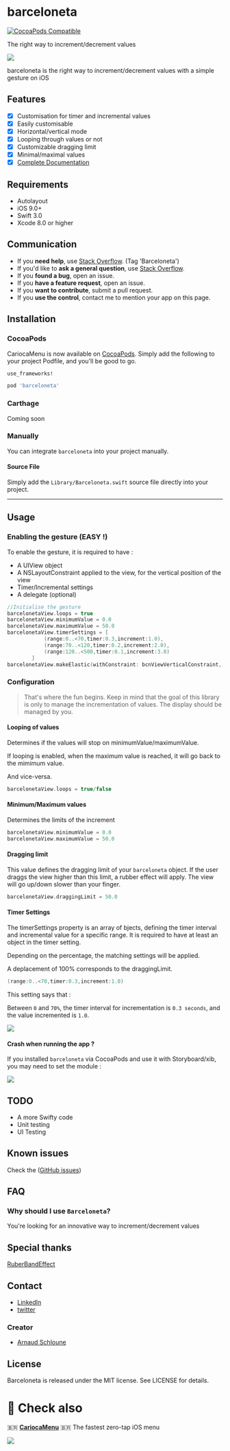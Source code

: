 barceloneta
===============

[![CocoaPods Compatible](https://img.shields.io/cocoapods/v/barceloneta.svg)](https://img.shields.io/cocoapods/v/barceloneta.svg)

The right way to increment/decrement values

![](https://raw.githubusercontent.com/arn00s/barceloneta/master/img/barceloneta.gif)

barceloneta is the right way to increment/decrement values with a simple gesture on iOS

## Features

- [x] Customisation for timer and incremental values
- [x] Easily customisable
- [x] Horizontal/vertical mode
- [x] Looping through values or not 
- [x] Customizable dragging limit
- [x] Minimal/maximal values
- [x] [Complete Documentation](http://arn00s.github.io/barceloneta/)

## Requirements

- Autolayout
- iOS 9.0+
- Swift 3.0
- Xcode 8.0 or higher

## Communication

- If you **need help**, use [Stack Overflow](http://stackoverflow.com/questions/tagged/barceloneta). (Tag 'Barceloneta')
- If you'd like to **ask a general question**, use [Stack Overflow](http://stackoverflow.com/questions/tagged/barceloneta).
- If you **found a bug**, open an issue.
- If you **have a feature request**, open an issue.
- If you **want to contribute**, submit a pull request.
- If you **use the control**, contact me to mention your app on this page.

## Installation

### CocoaPods
CariocaMenu is now available on [CocoaPods](http://cocoapods.org). 
Simply add the following to your project Podfile, and you'll be good to go.

```ruby
use_frameworks!

pod 'barceloneta'
```

### Carthage

Coming soon

### Manually

You can integrate `barceloneta` into your project manually.

#### Source File

Simply add the `Library/Barceloneta.swift` source file directly into your project.

---

## Usage

### Enabling the gesture (EASY !)
To enable the gesture, it is required to have :
- A UIView object
- A NSLayoutConstraint applied to the view, for the vertical position of the view
- Timer/Incremental settings
- A delegate (optional)

```swift
//Initialise the gesture
barcelonetaView.loops = true
barcelonetaView.minimumValue = 0.0
barcelonetaView.maximumValue = 50.0
barcelonetaView.timerSettings = [
            (range:0..<70,timer:0.3,increment:1.0),
            (range:70..<120,timer:0.2,increment:2.0),
            (range:120..<500,timer:0.1,increment:3.0)
        ]
barcelonetaView.makeElastic(withConstraint: bcnViewVerticalConstraint, onAxis: axis, andDelegate: self)
```

### Configuration

> That's where the fun begins.
> Keep in mind that the goal of this library is only to manage the incrementation of values. The display should be managed by you.

#### Looping of values

Determines if the values will stop on minimumValue/maximumValue. 

If looping is enabled, when the maximum value is reached, it will go back to the mimimum value. 

And vice-versa.

```swift
barcelonetaView.loops = true/false
```

#### Minimum/Maximum values
Determines the limits of the increment

```swift
barcelonetaView.minimumValue = 0.0
barcelonetaView.maximumValue = 50.0
```

#### Dragging limit
This value defines the dragging limit of your `barceloneta` object. If the user draggs the view higher than this limit, a rubber effect will apply. The view will go up/down slower than your finger.

```swift
barcelonetaView.draggingLimit = 50.0
```

#### Timer Settings

The timerSettings property is an array of bjects, defining the timer interval and incremental value for a specific range.
It is required to have at least an object in the timer setting.

Depending on the percentage, the matching settings will be applied.

A deplacement of 100% corresponds to the draggingLimit.

```swift
(range:0..<70,timer:0.3,increment:1.0)
```
This setting says that :

Between `0` and `70%`, the timer interval for incrementation is `0.3 seconds`, and the value incremented is `1.0`.

![](https://raw.githubusercontent.com/arn00s/barceloneta/master/img/barceloneta_explanation.png)

#### Crash when running the app ?

If you installed `barceloneta` via CocoaPods and use it with Storyboard/xib, you may need to set the module :

![](https://raw.githubusercontent.com/arn00s/barceloneta/master/img/custom-module-storyboard.png)

## TODO

- A more Swifty code
- Unit testing
- UI Testing

## Known issues

Check the ([GitHub issues](https://github.com/arn00s/barceloneta/issues))

## FAQ

### Why should I use `Barceloneta`?

You're looking for an innovative way to increment/decrement values


## Special thanks

[RuberBandEffect](https://github.com/Produkt/RubberBandEffect)

## Contact

- [LinkedIn](https://lu.linkedin.com/in/arnaudschloune)
- [twitter](https://twitter.com/arnaud_momo)

### Creator

- [Arnaud Schloune](http://github.com/arn00s)

## License

Barceloneta is released under the MIT license. See LICENSE for details.


# 👀 Check also

🇧🇷 [**CariocaMenu**](https://github.com/arn00s/cariocamenu) 🇧🇷
The fastest zero-tap iOS menu

![](https://raw.githubusercontent.com/arn00s/cariocamenu/master/cariocamenu.gif)

